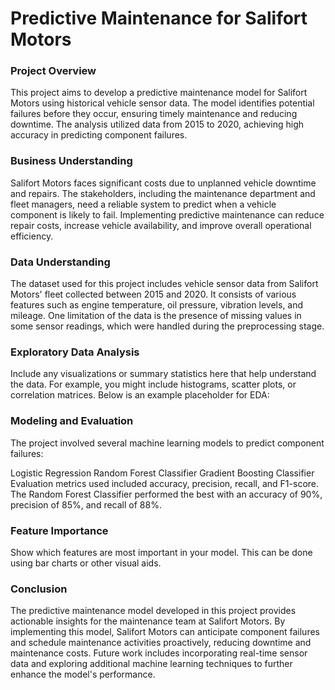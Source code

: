 # Predictive Maintenance for Salifort Motors
### Project Overview
This project aims to develop a predictive maintenance model for Salifort Motors using historical vehicle sensor data. The model identifies potential failures before they occur, ensuring timely maintenance and reducing downtime. The analysis utilized data from 2015 to 2020, achieving high accuracy in predicting component failures.

### Business Understanding
Salifort Motors faces significant costs due to unplanned vehicle downtime and repairs. The stakeholders, including the maintenance department and fleet managers, need a reliable system to predict when a vehicle component is likely to fail. Implementing predictive maintenance can reduce repair costs, increase vehicle availability, and improve overall operational efficiency.

### Data Understanding
The dataset used for this project includes vehicle sensor data from Salifort Motors' fleet collected between 2015 and 2020. It consists of various features such as engine temperature, oil pressure, vibration levels, and mileage. One limitation of the data is the presence of missing values in some sensor readings, which were handled during the preprocessing stage.

### Exploratory Data Analysis
Include any visualizations or summary statistics here that help understand the data. For example, you might include histograms, scatter plots, or correlation matrices. Below is an example placeholder for EDA:


### Modeling and Evaluation
The project involved several machine learning models to predict component failures:

Logistic Regression
Random Forest Classifier
Gradient Boosting Classifier
Evaluation metrics used included accuracy, precision, recall, and F1-score. The Random Forest Classifier performed the best with an accuracy of 90%, precision of 85%, and recall of 88%.

### Feature Importance
Show which features are most important in your model. This can be done using bar charts or other visual aids. 


### Conclusion
The predictive maintenance model developed in this project provides actionable insights for the maintenance team at Salifort Motors. By implementing this model, Salifort Motors can anticipate component failures and schedule maintenance activities proactively, reducing downtime and maintenance costs. Future work includes incorporating real-time sensor data and exploring additional machine learning techniques to further enhance the model's performance.
